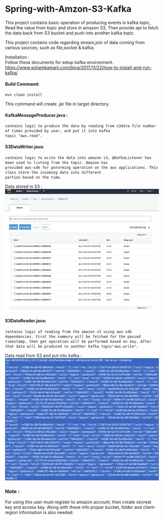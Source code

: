 # Spring-with-Amzon-S3-Kafka
This project contains basic operation of producing events in kafka topic, Read the value from topic and store in amazon S3, Then provide api to fetch the data back from S3 bucket and push into another kafka topic.

This project contains code regarding stream,join of data coming from various 
sources, such as file,socket & kafka.

Installation :<br>
Follow these documents for setup kafka environment.<br>
https://www.sohamkamani.com/blog/2017/11/22/how-to-install-and-run-kafka/

#### Build Command:
    mvn clean install
 This command will create .jar file in target directory. 
 
#### KafkaMessageProducer.java :
    contains logic to produce the data by reading from s3data file number of times provided by user, and put it into kafka
    topic "aws.read".

#### S3DataWriter.java:
    contains logic to write the data into amazon s3, @KafkaListener has been used to listing from the topic. Amazon has 
    provided aws-sdk for perorming operation on the aws applications. This class store the incoming data into different 
    partion based on the time.

Data stored in S3 :<br>
<img src="images/Data in S3.png" width=800 height=400><br/>

#### S3DataReader.java:
    contains logic of reading from the amazon s3 using aws-sdk dependencies. First the summury will be fetched for the passed
    timestamp, then get operation will be performed based on key. After that data will be produced to another kafka topic"aws.write".
    
Data read from S3 and put into kafka :<br>
<img src="images/Kafka listner .png" width=800 height=400><br/>


### Note : 
For using this user must register to amazon account, then create secreat key and access key. Along with these info proper 
bucket, folder and client-region information is also needed.
